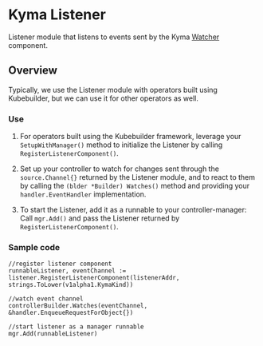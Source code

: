 
# Kyma Listener

Listener module that listens to events sent by the Kyma [Watcher](https://github.com/kyma-project/runtime-watcher/tree/main/runtime-watcher) component.

## Overview

Typically, we use the Listener module with operators built using Kubebuilder, but we can use it for other operators as well.

### Use

1. For operators built using the Kubebuilder framework, leverage your `SetupWithManager()` method to initialize the Listener by calling `RegisterListenerComponent()`.

2. Set up your controller to watch for changes sent through the `source.Channel{}` returned by the Listener module, and to react to them by calling the `(blder *Builder) Watches()` method and providing your `handler.EventHandler` implementation.

3. To start the Listener, add it as a runnable to your controller-manager: Call `mgr.Add()` and pass the Listener returned by `RegisterListenerComponent()`.


### Sample code

```golang
//register listener component
runnableListener, eventChannel := listener.RegisterListenerComponent(listenerAddr, strings.ToLower(v1alpha1.KymaKind))

//watch event channel
controllerBuilder.Watches(eventChannel, &handler.EnqueueRequestForObject{})

//start listener as a manager runnable
mgr.Add(runnableListener)
```
